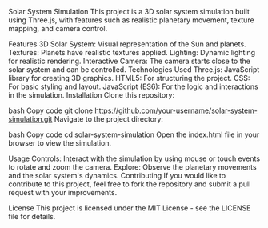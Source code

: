 Solar System Simulation
This project is a 3D solar system simulation built using Three.js, with features such as realistic planetary movement, texture mapping, and camera control.

Features
3D Solar System: Visual representation of the Sun and planets.
Textures: Planets have realistic textures applied.
Lighting: Dynamic lighting for realistic rendering.
Interactive Camera: The camera starts close to the solar system and can be controlled.
Technologies Used
Three.js: JavaScript library for creating 3D graphics.
HTML5: For structuring the project.
CSS: For basic styling and layout.
JavaScript (ES6): For the logic and interactions in the simulation.
Installation
Clone this repository:

bash
Copy code
git clone https://github.com/your-username/solar-system-simulation.git
Navigate to the project directory:

bash
Copy code
cd solar-system-simulation
Open the index.html file in your browser to view the simulation.

Usage
Controls: Interact with the simulation by using mouse or touch events to rotate and zoom the camera.
Explore: Observe the planetary movements and the solar system's dynamics.
Contributing
If you would like to contribute to this project, feel free to fork the repository and submit a pull request with your improvements.

License
This project is licensed under the MIT License - see the LICENSE file for details.
